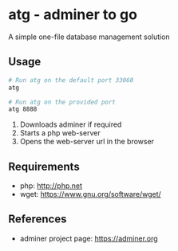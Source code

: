# atg - adminer to go
A simple one-file database management solution


## Usage
```bash
# Run atg on the default port 33060
atg

# Run atg on the provided port
atg 8888
```

1. Downloads adminer if required
2. Starts a php web-server 
3. Opens the web-server url in the browser

## Requirements
* php: http://php.net
* wget: https://www.gnu.org/software/wget/

## References
* adminer project page: https://adminer.org
